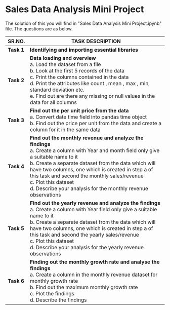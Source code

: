 # Sales Data Analysis Mini Project

The solution of this you will find in "Sales Data Analysis Mini Project.ipynb" file. The questions are as below.

| SR.NO. | TASK DESCRIPTION |
| ----------- | ----------- |
| **Task 1** | **Identifying and importing essential libraries** |
| **Task 2** | **Data loading and overview** <br> a. Load the dataset from a file <br> b. Look at the first 5 records of the data <br> c. Print the columns contained in the data <br> d. Print the attributes like count , mean , max , min, standard deviation etc. <br> e. Find out are there any missing or null values in the data for all columns |
| **Task 3** | **Find out the per unit price from the data** <br> a. Convert date time field into pandas time object <br> b. Find out the price per unit from the data and create a column for it in the same data |
| **Task 4** | **Find out the monthly revenue and analyze the findings** <br> a. Create a column with Year and month field only give a suitable name to it <br> b. Create a separate dataset from the data which will have two columns, one which is created in step a of this task and second the monthly sales/revenue <br> c. Plot this dataset <br> d. Describe your analysis for the monthly revenue observations |
| **Task 5** | **Find out the yearly revenue and analyze the findings** <br> a. Create a column with Year field only give a suitable name to it <br> b. Create a separate dataset from the data which will have two columns, one which is created in step a of this task and second the yearly sales/revenue <br> c. Plot this dataset <br> d. Describe your analysis for the yearly revenue observations |
| **Task 6** | **Finding out the monthly growth rate and analyse the findings** <br> a. Create a column in the monthly revenue dataset for monthly growth rate <br> b. Find out the maximum monthly growth rate <br> c. Plot the findings <br> d. Describe the findings |
